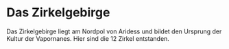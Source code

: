 # Das Zirkelgebirge

Das Zirkelgebirge liegt am Nordpol von Aridess und bildet den Ursprung der Kultur der Vapornanes.
Hier sind die 12 Zirkel entstanden.